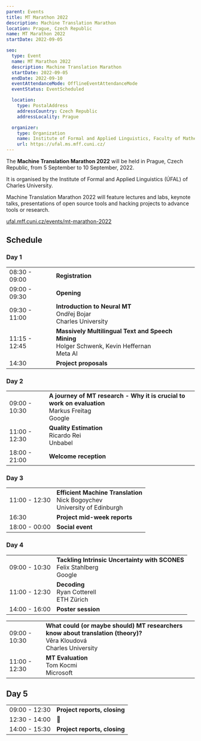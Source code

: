 ```yaml
---
parent: Events
title: MT Marathon 2022
description: Machine Translation Marathon
location: Prague, Czech Republic
name: MT Marathon 2022
startDate: 2022-09-05

seo:
  type: Event
  name: MT Marathon 2022
  description: Machine Translation Marathon
  startDate: 2022-09-05
  endDate: 2022-09-10
  eventAttendanceMode: OfflineEventAttendanceMode
  eventStatus: EventScheduled

  location:
    type: PostalAddress
    addressCountry: Czech Republic
    addressLocality: Prague

  organizer:
    type: Organization
    name: Institute of Formal and Applied Linguistics, Faculty of Mathematics and Physics, Charles University
    url: https://ufal.ms.mff.cuni.cz/
---
```


The **Machine Translation Marathon 2022** will be held in Prague, Czech Republic, from 5 September to 10 September, 2022.

It is organised by the Institute of Formal and Applied Linguistics (ÚFAL) of Charles University.

Machine Translation Marathon 2022 will feature lectures and labs, keynote talks, presentations of open source tools  and hacking projects to advance tools or research.

[ufal.mff.cuni.cz/events/mt-marathon-2022](https://ufal.mff.cuni.cz/events/mt-marathon-2022)


## Schedule

### Day 1

|     |     |
| --- | --- |
| 08:30 - 09:00 | **Registration** |
| 09:00 - 09:30 | **Opening** |
| 09:30 - 11:00 | **Introduction to Neural MT** <br>Ondřej Bojar <br>Charles University |
| 11:15 - 12:45 | **Massively Multilingual Text and Speech Mining** <br>Holger Schwenk, Kevin Heffernan <br>Meta AI |
| 14:30 | **Project proposals** |

### Day 2

|     |     |
| --- | --- |
| 09:00 - 10:30 | **A journey of MT research - Why it is crucial to work on evaluation** <br>Markus Freitag <br>Google |
| 11:00 - 12:30 | **Quality Estimation** <br>Ricardo Rei <br>Unbabel |
| 18:00 - 21:00 | **Welcome reception** |

### Day 3

|     |     |
| --- | --- |
| 11:00 - 12:30 | **Efficient Machine Translation** <br>Nick Bogoychev <br>University of Edinburgh |
| 16:30 | **Project mid-week reports** |
| 18:00 - 00:00 | **Social event** |

### Day 4

|     |     |
| --- | --- |
| 09:00 - 10:30 | **Tackling Intrinsic Uncertainty with SCONES** <br>Felix Stahlberg <br>Google |
| 11:00 - 12:30 | **Decoding** <br>Ryan Cotterell <br>ETH Zürich |
| 14:00 - 16:00 | **Poster session** |

|     |     |
| --- | --- |
| 09:00 - 10:30 | **What could (or maybe should) MT researchers know about translation (theory)?** <br>Věra Kloudová <br>Charles University |
| 11:00 - 12:30 | **MT Evaluation** <br>Tom Kocmi <br>Microsoft |

## Day 5

|     |     |
| --- | --- |
| 09:00 - 12:30 | **Project reports, closing** |
| 12:30 - 14:00 | 🍴 |
| 14:00 - 15:30 | **Project reports, closing** |
